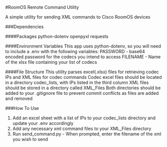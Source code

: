 #RoomOS Remote Command Utility

A simple utility for sending XML commands to Cisco RoomOS devices

###Dependencies

####Packages
python-dotenv
openpyxl
requests

####Environment Variables
This app uses python-dotenv, so you will need to include a .env with the following variables:
PASSWORD - base64 encoded password for the codecs you intend to access
FILENAME - Name of the xlsx file containing your list of codecs

####File Structure
This utility parses excel(.xlsx) files for retrieving codec IPs and XML files for codec commands
Codec excel files should be located in a directory codec_lists, with IPs listed in the third column
XML files should be stored in a directory called XML_Files
Both directories should be added to your .gitignore file to prevent commit conflicts as files are added and removed

###How To Use
1. Add an excel sheet with a list of IPs to your codec_lists directory and update your .env accordingly
2. Add any necessary xml command files to your XML_Files directory
3. Run send_command.py - When prompted, enter the filename of the xml you wish to send
